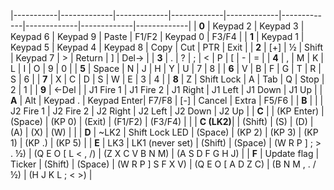 |-----------|-------------|-------------|-------------|-------------|-------------|-------------|-------------|-------------|
| **0**     | Keypad 2    | Keypad 3    | Keypad 6    | Keypad 9    | Paste       | F1/F2       | Keypad 0    | F3/F4       |
| **1**     | Keypad 1    | Keypad 5    | Keypad 4    | Keypad 8    | Copy        | Cut         | PTR         | Exit        |
| **2**     | [+]         | ½           | Shift       | Keypad 7    | >           | Return      | ]           | Del->       |
| **3**     | .           | ?           | ;           | <           | P           | [           | -           | =           |
| **4**     | ,           | M           | K           | L           | I           | O           | 9           | 0           |
| **5**     | Space       | N           | J           | H           | Y           | U           | 7           | 8           |
| **6**     | V           | B           | F           | G           | T           | R           | S           | 6           |
| **7**     | X           | C           | D           | S           | W           | E           | 3           | 4           |
| **8**     | Z           | Shift Lock  | A           | Tab         | Q           | Stop        | 2           | 1           |
| **9**     | <-Del       |             | J1 Fire 1   | J1 Fire 2   | J1 Right    | J1 Left     | J1 Down     | J1 Up       |
| **A**     | Alt         | Keypad .    | Keypad Enter| F7/F8       | [-]         | Cancel      | Extra       | F5/F6       |
| **B**     |             |             | J2 Fire 1   | J2 Fire 2   | J2 Right    | J2 Left     | J2 Down     | J2 Up       |
| **C**     |             | (KP Enter)  | (Space)     | (KP 0)      | (Exit)      | (F1/F2)     | (F3/F4)     |             |
| **C (LK2)**|             | (Shift)     | (S)         | (D)         | (A)         | (X)         | (W)         |             |
| **D**     | ~LK2        | Shift Lock LED | (Space)  | (KP 2)      | (KP 3)      | (KP 1)      | (KP .)      | (KP 5)      |
| **E**     | LK3         | LK1 (never set) | (Shift)  | (Space)     | (W R P ] ; > . ½) | (Q E O [ L < , /) | (Z X C V B N M) | (A S D F G H J) |
| **F**     | Update flag | Ticker      | (Shift)     | (Space)     | (W R P ] S F X V) | (Q E O [ A D Z C) | (B N M , . / ½) | (H J K L ; < >) |


